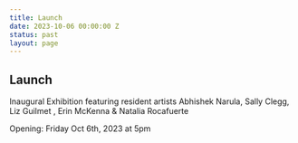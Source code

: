 ```yaml
---
title: Launch
date: 2023-10-06 00:00:00 Z
status: past
layout: page
---
```


## Launch

Inaugural Exhibition featuring resident artists Abhishek Narula, Sally Clegg, Liz Guilmet
, Erin McKenna & Natalia Rocafuerte

Opening: Friday Oct 6th, 2023 at 5pm


